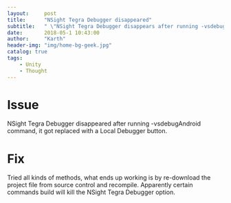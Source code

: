 ```yaml
---
layout:     post
title:      "NSight Tegra Debugger disappeared"
subtitle:   " \"NSight Tegra Debugger disappears after running -vsdebugandroid\""
date:       2018-05-1 10:43:00
author:     "Karth"
header-img: "img/home-bg-geek.jpg"
catalog: true
tags:
    - Unity
    - Thought
---
```


# Issue #
NSight Tegra Debugger disappeared after running -vsdebugAndroid command, it got replaced with a Local Debugger button.

# Fix #
Tried all kinds of methods, what ends up working is by re-download the project file from source control and recompile. Apparently certain commands build will kill the NSight Tegra Debugger option. 

